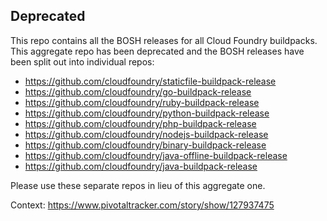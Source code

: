 ## **Deprecated**

This repo contains all the BOSH releases for all Cloud Foundry buildpacks. This aggregate repo has been deprecated and the BOSH releases have been split out into individual repos:

- https://github.com/cloudfoundry/staticfile-buildpack-release
- https://github.com/cloudfoundry/go-buildpack-release
- https://github.com/cloudfoundry/ruby-buildpack-release
- https://github.com/cloudfoundry/python-buildpack-release
- https://github.com/cloudfoundry/php-buildpack-release
- https://github.com/cloudfoundry/nodejs-buildpack-release
- https://github.com/cloudfoundry/binary-buildpack-release
- https://github.com/cloudfoundry/java-offline-buildpack-release
- https://github.com/cloudfoundry/java-buildpack-release

Please use these separate repos in lieu of this aggregate one.

Context: https://www.pivotaltracker.com/story/show/127937475
